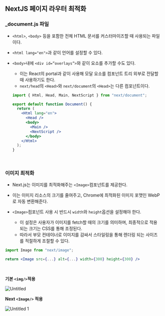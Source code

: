 ## NextJS 페이지 라우터 최적화

### \_document.js 파일

- `<html>`, `<body>` 등을 포함한 전체 HTML 문서를 커스터마이즈할 때 사용되는 파일이다.

- `<html lang="en">`과 같이 언어를 설정할 수 있다.

- `<body>`내에 `<div id=”overlays”>`와 같이 요소를 추가할 수도 있다.

  - 이는 React의 portal과 같이 사용해 모달 요소를 컴포넌트 트리 외부로 전달할 때 사용하기도 한다.
  - `next/head`의 `<Head>`와 `next/document`의 `<Head>`는 다른 컴포넌트이다.

  ```jsx
  import { Html, Head, Main, NextScript } from "next/document";

  export default function Document() {
    return (
      <Html lang="en">
        <Head />
        <body>
          <Main />
          <NextScript />
        </body>
      </Html>
    );
  }
  ```

  <br/>

### 이미지 최적화

- Next.js는 이미지를 최적화해주는 `<Image>`컴포넌트를 제공한다.

- 이는 이미지 리소스의 크기를 줄여주고, Chrome에 최적화된 이미지 포맷인 WebP로 자동 변환해준다.

- `<Image>`컴포넌트 사용 시 반드시 `width`와 `height`옵션을 설정해야 한다.

  - 이 설정은 사용자가 이미지를 fetch할 때의 크기를 의미하며, 최종적으로 적용되는 크기는 CSS를 통해 조정된다.
  - 따라서 부모 컨테이너로 이미지를 감싸서 스타일링을 통해 렌더링 되는 사이즈를 적절하게 조절할 수 있다.

```jsx
import Image from "next/image";

return <Image src={...} alt={...} width={300} height={300} />
```

<br/>

**기본 `<img/>`적용**

![Untitled](https://github.com/monthly-cs/2024-06-nextjs/assets/84265783/91bbf226-c43c-474b-9e35-a58e03c12334)

**Next `<Image/>` 적용**

![Untitled 1](https://github.com/monthly-cs/2024-06-nextjs/assets/84265783/dd74804b-54dd-42ca-8f15-8bd3c6df8a4f)
